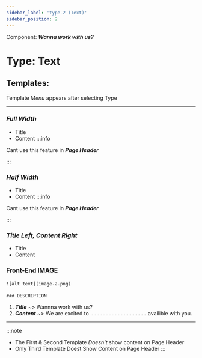 ```yaml
---
sidebar_label: 'type-2 (Text)'
sidebar_position: 2
---
```


 Component: ***Wanna work with us?***
# Type: **Text**  
 
 ## Templates:  
 Template *Menu* appears after selecting Type
 ***  
### *Full Width*  
  * Title                
  * Content
:::info

Cant use this feature in ***Page Header***

:::
   

### *Half Width*
  * Title
  * Content
 :::info

Cant use this feature in ***Page Header***

::: 

### *Title Left, Content Right*  
  * Title                
  * Content
  ### Front-End IMAGE  
    
    ![alt text](image-2.png)  

    ### DESCRIPTION 
 1) ***Title***  ~> Wannna work with us?   
 2) ***Content*** ~> We are excited to ..................................... availible with you.  

***  

:::note

* The First & Second Template *Doesn't* show content on Page Header
* Only Third Template  Doest Show Content on Page Header 
:::

 
